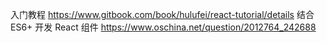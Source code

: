 入门教程
https://www.gitbook.com/book/hulufei/react-tutorial/details
结合 ES6+ 开发 React 组件
https://www.oschina.net/question/2012764_242688
